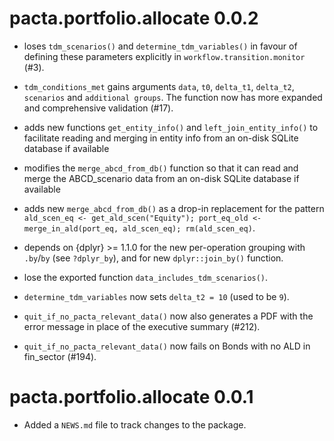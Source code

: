 # pacta.portfolio.allocate 0.0.2

* loses `tdm_scenarios()` and `determine_tdm_variables()` in favour of defining 
  these parameters explicitly in `workflow.transition.monitor` 
  (#3). 

* `tdm_conditions_met` gains arguments `data`, `t0`, `delta_t1`, `delta_t2`, `scenarios` and `additional groups`. The function now has more expanded and comprehensive validation (#17). 

* adds new functions `get_entity_info()` and `left_join_entity_info()` to facilitate reading and merging in entity info from an on-disk SQLite database if available

* modifies the `merge_abcd_from_db()` function so that it can read and merge the ABCD_scenario data from an on-disk SQLite database if available

* adds new `merge_abcd_from_db()` as a drop-in replacement for the pattern `ald_scen_eq <- get_ald_scen("Equity"); port_eq_old <- merge_in_ald(port_eq, ald_scen_eq); rm(ald_scen_eq)`.

* depends on {dplyr} >= 1.1.0 for the new per-operation grouping with `.by`/`by` (see `?dplyr_by`), and for new `dplyr::join_by()` function.

* lose the exported function `data_includes_tdm_scenarios()`.

* `determine_tdm_variables` now sets `delta_t2 = 10` (used to be `9`).

* `quit_if_no_pacta_relevant_data()` now also generates a PDF with the error message in place of the executive summary (#212).

* `quit_if_no_pacta_relevant_data()` now fails on Bonds with no ALD in fin_sector (#194).

# pacta.portfolio.allocate 0.0.1

* Added a `NEWS.md` file to track changes to the package.

